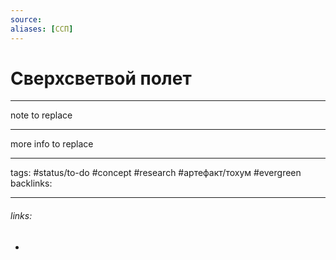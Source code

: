 ```yaml
---
source:
aliases: [ССП]
---
```

# Сверхсветвой полет
---
note to replace

---
more info to replace

---
tags: #status/to-do #concept #research #артефакт/тохум #evergreen 
backlinks: 

---
###### links:
- 